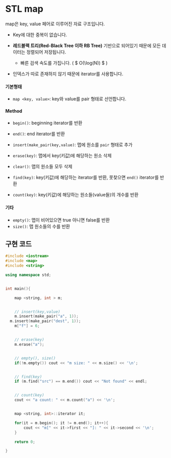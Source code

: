 # STL map 



map은 key, value 페어로 이루어진 자료 구조입니다. 

- Key에 대한 중복이 없습니다.

- **레드블랙 트리(Red-Black Tree 이하 RB Tree)** 기반으로 되어있기 때문에 모든 데이터는 정렬되어 저장됩니다.

  - 빠른 검색 속도를 가집니다. ( $ O(\log(N)) $ )

    

- 인덱스가 따로 존재하지 않기 때문에 iterator를 사용합니다.



#### 기본형태

- `map <key, value>`: key와 value를 pair 형태로 선언합니다.





#### Method

- `begin()`: beginning iterator를 반환
- `end()`: end iterator를 반환

- `insert(make_pair(key,value)`: 맵에 원소를 `pair` 형태로 추가
- `erase(key)`: 맵에서 key(키값)에 해당하는 원소 삭제
- `clear()`: 맵의 원소들 모두 삭제

- `find(key)`: key(키값)에 해당하는 iterator를 반환, 못찾으면 `end()` iterator를 반환
- `count(key)`: key(키값)에 해당하는 원소들(value들)의 개수를 반환

 

#### 기타

- `empty()`: 맵이 비어있으면 true 아니면 false를 반환
- `size()`: 맵 원소들의 수를 반환





## 구현 코드

```c++
#include <iostream>
#include <map>
#include <string>

using namespace std;


int main(){

	map <string, int > m;


	// insert(key,value)
	m.insert(make_pair("a", 1));
  m.insert(make_pair("dest", 1));
	m["f"] = 6;


	// erase(key)
	m.erase("a");


	// empty(), size()
	if(!m.empty()) cout << "m size: " << m.size() << '\n';


	// find(key)
	if (m.find("src") == m.end()) cout << "Not found" << endl;


	// count(key)
	cout << "a count: " << m.count("a") << '\n';


	map <string, int>::iterator it;

	for(it = m.begin(); it != m.end(); it++){
		cout << "m[" << it->first << "]: " << it->second << '\n';
	}

	return 0;

}
```